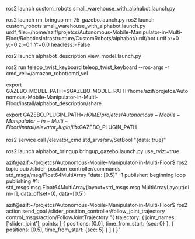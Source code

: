 ros2 launch custom_robots small_warehouse_with_alphabot.launch.py

ros2 launch rm_bringup rm_75_gazebo.launch.py 
ros2 launch custom_robots small_warehouse_with_alphabot.launch.py   urdf_file:=/home/azif/projetcs/Autonomous-Mobile-Manipulator-in-Multi-Floor/RoboticsInfrastructure/CustomRobots/alphabot/urdf/bot.urdf   x:=0 y:=0 z:=0.1 Y:=0.0 headless:=False


ros2 launch alphabot_description view_model.launch.py

ros2 run teleop_twist_keyboard teleop_twist_keyboard --ros-args -r cmd_vel:=/amazon_robot/cmd_vel

export GAZEBO_MODEL_PATH=$GAZEBO_MODEL_PATH:/home/azif/projetcs/Autonomous-Mobile-Manipulator-in-Multi-Floor/install/alphabot_description/share


export GAZEBO_PLUGIN_PATH=$HOME/projetcs/Autonomous-Mobile-Manipulator-in-Multi-Floor/install/elevator_plugin/lib:$GAZEBO_PLUGIN_PATH
  

ros2 service call /elevator_cmd std_srvs/srv/SetBool "{data: true}"


ros2 launch alphabot_bringup bringup_gazebo.launch.py use_rviz:=true

azif@azif:~/projetcs/Autonomous-Mobile-Manipulator-in-Multi-Floor$ ros2 topic pub /slider_position_controller/commands std_msgs/msg/Float64MultiArray "data: [0.5]" -1
publisher: beginning loop
publishing #1: std_msgs.msg.Float64MultiArray(layout=std_msgs.msg.MultiArrayLayout(dim=[], data_offset=0), data=[0.5])

azif@azif:~/projetcs/Autonomous-Mobile-Manipulator-in-Multi-Floor$ ros2 action send_goal /slider_position_controller/follow_joint_trajectory   control_msgs/action/FollowJointTrajectory "{
  trajectory: {
    joint_names: ['slider_joint'],
    points: [
      { positions: [0.0], time_from_start: {sec: 0} },
      { positions: [0.5], time_from_start: {sec: 5} }
    ]
  }
}"

